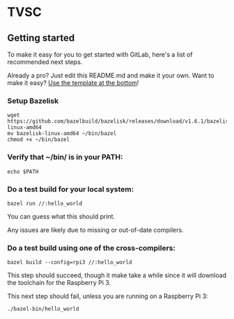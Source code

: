 # TVSC

## Getting started

To make it easy for you to get started with GitLab, here's a list of recommended next steps.

Already a pro? Just edit this README.md and make it your own. Want to make it easy? [Use the template at the bottom](#editing-this-readme)!

### Setup Bazelisk
```
wget https://github.com/bazelbuild/bazelisk/releases/download/v1.6.1/bazelisk-linux-amd64
mv bazelisk-linux-amd64 ~/bin/bazel
chmod +x ~/bin/bazel
```

### Verify that ~/bin/ is in your PATH:
```
echo $PATH
```

### Do a test build for your local system:
```
bazel run //:hello_world
```

You can guess what this should print.

Any issues are likely due to missing or out-of-date compilers.

### Do a test build using one of the cross-compilers:
```
bazel build --config=rpi3 //:hello_world
```

This step should succeed, though it make take a while since it will download the toolchain for the Raspberry Pi 3.

This next step should fail, unless you are running on a Raspberry Pi 3:

```
./bazel-bin/hello_world
```
